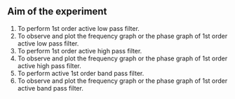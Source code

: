 ## Aim of the experiment

1. To perform 1st order active low pass filter.
2. To observe and plot the frequency graph or the phase graph of 1st order active low pass filter.
3. To perform 1st order active high pass filter.
4. To observe and plot the frequency graph or the phase graph of 1st order active high pass filter.
5. To perform active 1st order band pass filter.
6. To observe and plot the frequency graph or the phase graph of 1st order active band pass filter.